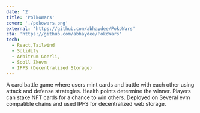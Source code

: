 ```yaml
---
date: '2'
title: 'PolkoWars'
cover: './pokowars.png'
external: 'https://github.com/abhaydee/PokoWars'
cta: 'https://github.com/abhaydee/PokoWars'
tech:
  - React,Tailwind
  - Solidity
  - Arbitrum Goerli,
  - Scoll Zkevm
  - IPFS (Decentralized Storage)
---
```


A card battle game where users mint cards and battle with each other using attack and defense strategies. Health points determine the winner. Players can stake NFT cards for a chance to win others. Deployed on Several evm compatible chains and used IPFS for decentralized web storage.
